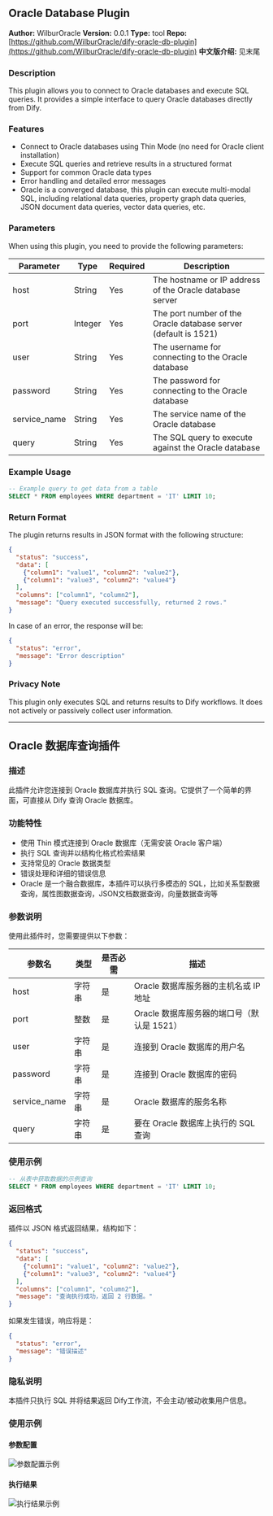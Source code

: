 ## Oracle Database Plugin

**Author:** WilburOracle
**Version:** 0.0.1
**Type:** tool
**Repo:** [https://github.com/WilburOracle/dify-oracle-db-plugin](https://github.com/WilburOracle/dify-oracle-db-plugin)
**中文版介绍:** 见末尾

### Description

This plugin allows you to connect to Oracle databases and execute SQL queries. It provides a simple interface to query Oracle databases directly from Dify.

### Features

- Connect to Oracle databases using Thin Mode (no need for Oracle client installation)
- Execute SQL queries and retrieve results in a structured format
- Support for common Oracle data types
- Error handling and detailed error messages
- Oracle is a converged database, this plugin can execute multi-modal SQL, including relational data queries, property graph data queries, JSON document data queries, vector data queries, etc.

### Parameters

When using this plugin, you need to provide the following parameters:

| Parameter | Type | Required | Description |
|-----------|------|----------|-------------|
| host | String | Yes | The hostname or IP address of the Oracle database server |
| port | Integer | Yes | The port number of the Oracle database server (default is 1521) |
| user | String | Yes | The username for connecting to the Oracle database |
| password | String | Yes | The password for connecting to the Oracle database |
| service_name | String | Yes | The service name of the Oracle database |
| query | String | Yes | The SQL query to execute against the Oracle database |

### Example Usage

```sql
-- Example query to get data from a table
SELECT * FROM employees WHERE department = 'IT' LIMIT 10;
```

### Return Format

The plugin returns results in JSON format with the following structure:

```json
{
  "status": "success",
  "data": [
    {"column1": "value1", "column2": "value2"}, 
    {"column1": "value3", "column2": "value4"}
  ],
  "columns": ["column1", "column2"],
  "message": "Query executed successfully, returned 2 rows."
}
```

In case of an error, the response will be:

```json
{
  "status": "error",
  "message": "Error description"
}
```

### Privacy Note

This plugin only executes SQL and returns results to Dify workflows. It does not actively or passively collect user information.

---

## Oracle 数据库查询插件
### 描述

此插件允许您连接到 Oracle 数据库并执行 SQL 查询。它提供了一个简单的界面，可直接从 Dify 查询 Oracle 数据库。

### 功能特性

- 使用 Thin 模式连接到 Oracle 数据库（无需安装 Oracle 客户端）
- 执行 SQL 查询并以结构化格式检索结果
- 支持常见的 Oracle 数据类型
- 错误处理和详细的错误信息
- Oracle 是一个融合数据库，本插件可以执行多模态的 SQL，比如关系型数据查询，属性图数据查询，JSON文档数据查询，向量数据查询等

### 参数说明

使用此插件时，您需要提供以下参数：

| 参数名 | 类型 | 是否必需 | 描述 |
|---------|------|----------|------|
| host | 字符串 | 是 | Oracle 数据库服务器的主机名或 IP 地址 |
| port | 整数 | 是 | Oracle 数据库服务器的端口号（默认是 1521） |
| user | 字符串 | 是 | 连接到 Oracle 数据库的用户名 |
| password | 字符串 | 是 | 连接到 Oracle 数据库的密码 |
| service_name | 字符串 | 是 | Oracle 数据库的服务名称 |
| query | 字符串 | 是 | 要在 Oracle 数据库上执行的 SQL 查询 |

### 使用示例

```sql
-- 从表中获取数据的示例查询
SELECT * FROM employees WHERE department = 'IT' LIMIT 10;
```

### 返回格式

插件以 JSON 格式返回结果，结构如下：

```json
{
  "status": "success",
  "data": [
    {"column1": "value1", "column2": "value2"}, 
    {"column1": "value3", "column2": "value4"}
  ],
  "columns": ["column1", "column2"],
  "message": "查询执行成功，返回 2 行数据。"
}
```

如果发生错误，响应将是：

```json
{
  "status": "error",
  "message": "错误描述"
}
```

### 隐私说明

本插件只执行 SQL 并将结果返回 Dify工作流，不会主动/被动收集用户信息。

### 使用示例

#### 参数配置

![参数配置示例](README.assets/parameters.png)

#### 执行结果

![执行结果示例](README.assets/result.png)
